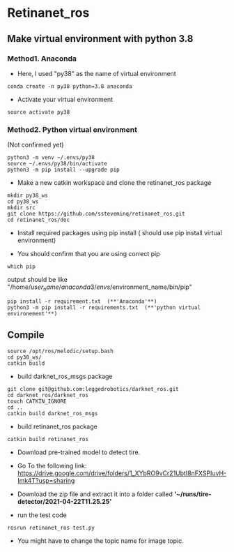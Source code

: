 # Retinanet_ros

## Make virtual environment with python 3.8
### Method1. Anaconda 

- Here, I used "py38" as the name of virtual environment

```
conda create -n py38 python=3.8 anaconda
```

- Activate your virtual environment
```
source activate py38
```

### Method2. Python virtual environment

(Not confirmed yet)
```
python3 -m venv ~/.envs/py38
source ~/.envs/py38/bin/activate
python3 -m pip install --upgrade pip
```


- Make a new catkin workspace and clone the retinanet_ros package

```
mkdir py38_ws
cd py38_ws
mkdir src
git clone https://github.com/ssteveminq/retinanet_ros.git
cd retinanet_ros/doc
```

- Install required packages using pip install ( should use pip install virtual environment)

- You should confirm that you are using correct pip

```
which pip
```
output should be like "/home/$user_name/anaconda3/envs/$environment_name/bin/pip"

```
pip install -r requirement.txt  (**'Anaconda'**)
python3 -m pip install -r requirements.txt  (**'python virtual environement'**)
```


## Compile

```
source /opt/ros/melodic/setup.bash
cd py38_ws/
catkin build
```

- build darknet_ros_msgs package 
```
git clone git@github.com:leggedrobotics/darknet_ros.git
cd darknet_ros/darknet_ros
touch CATKIN_IGNORE
cd ..
catkin build darknet_ros_msgs
```

- build retinanet_ros package
```
catkin build retinanet_ros
```

- Download pre-trained model to detect tire.

- Go To the following link: https://drive.google.com/drive/folders/1_XYbRO9vCr21UbtI8nFXSPIuvH-Imk4T?usp=sharing

- Download the zip file and extract it into a folder called **'~/runs/tire-detector/2021-04-22T11.25.25'**

- run the test code 
```
rosrun retinanet_ros test.py
```

- You might have to change the topic name for image topic.


